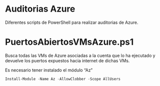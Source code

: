 # Auditorias Azure
Diferentes scripts de PowerShell para realizar auditorias de Azure.

# PuertosAbiertosVMsAzure.ps1
Busca todas las VMs de Azure asociadas a la cuenta que lo ha ejecutado y devuelve los puertos expuestos hacia internet de dichas VMs.

Es necesario tener instalado el módulo “Az” 
```powershell
Install-Module -Name Az -AllowClobber -Scope AllUsers
```




